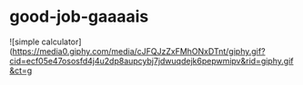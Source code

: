 # good-job-gaaaais
![simple calculator](https://media0.giphy.com/media/cJFQJzZxFMhONxDTnt/giphy.gif?cid=ecf05e47ososfd4j4u2dp8aupcybj7jdwuqdejk6pepwmipv&rid=giphy.gif&ct=g
